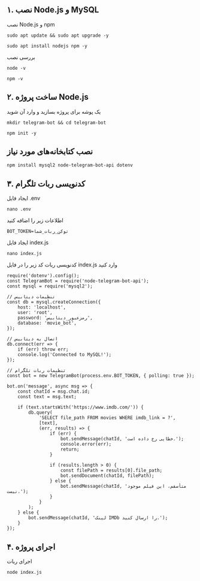 ## ۱. نصب Node.js و MySQL
نصب Node.js و npm
```
sudo apt update && sudo apt upgrade -y
```
```
sudo apt install nodejs npm -y
```
بررسی نصب
```
node -v
```
```
npm -v
```
## ۲. ساخت پروژه Node.js
یک پوشه برای پروژه بسازید و وارد آن شوید
```
mkdir telegram-bot && cd telegram-bot
```
```
npm init -y
```
## نصب کتابخانه‌های مورد نیاز
```
npm install mysql2 node-telegram-bot-api dotenv
```
## ۳. کدنویسی ربات تلگرام
ایجاد فایل .env
```
nano .env
```

اطلاعات زیر را اضافه کنید
```
BOT_TOKEN=توکن_ربات_شما
```
ایجاد فایل index.js
```
nano index.js
```
کدنویسی ربات
کد زیر را در فایل index.js وارد کنید
```
require('dotenv').config();
const TelegramBot = require('node-telegram-bot-api');
const mysql = require('mysql2');

// تنظیمات دیتابیس
const db = mysql.createConnection({
    host: 'localhost',
    user: 'root',
    password: 'رمزعبور_دیتابیس',
    database: 'movie_bot',
});

// اتصال به دیتابیس
db.connect(err => {
    if (err) throw err;
    console.log('Connected to MySQL!');
});

// تنظیمات ربات تلگرام
const bot = new TelegramBot(process.env.BOT_TOKEN, { polling: true });

bot.on('message', async msg => {
    const chatId = msg.chat.id;
    const text = msg.text;

    if (text.startsWith('https://www.imdb.com/')) {
        db.query(
            'SELECT file_path FROM movies WHERE imdb_link = ?',
            [text],
            (err, results) => {
                if (err) {
                    bot.sendMessage(chatId, 'خطایی رخ داده است.');
                    console.error(err);
                    return;
                }

                if (results.length > 0) {
                    const filePath = results[0].file_path;
                    bot.sendDocument(chatId, filePath);
                } else {
                    bot.sendMessage(chatId, 'متأسفم، این فیلم موجود نیست.');
                }
            }
        );
    } else {
        bot.sendMessage(chatId, 'لینک IMDb را ارسال کنید.');
    }
});
```
## ۴. اجرای پروژه
اجرای ربات
```
node index.js
```
